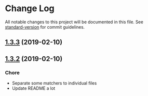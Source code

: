 # Change Log

All notable changes to this project will be documented in this file. See [standard-version](https://github.com/conventional-changelog/standard-version) for commit guidelines.

<a name="1.3.3"></a>
## [1.3.3](https://github.com/hmsk/jest-matcher-vue-test-utils/compare/v1.3.2...v1.3.3) (2019-02-10)



<a name="1.3.2"></a>
## [1.3.2](https://github.com/hmsk/jest-matcher-vue-test-utils/compare/v1.3.0...v1.3.2) (2019-02-10)

### Chore

- Separate some matchers to individual files
- Update README a lot
